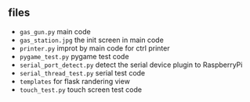 ## files
* `gas_gun.py`
	main code
* `gas_station.jpg`
	the init screen in main code
* `printer.py`
	improt by main code for ctrl printer
* `pygame_test.py`
	pygame test code
* `serial_port_detect.py`
	detect the serial device plugin to RaspberryPi
* `serial_thread_test.py`
	serial test code
* `templates`
	for flask randering view
* `touch_test.py`
	touch screen test code
